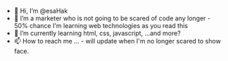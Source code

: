 - 👋 Hi, I’m @esaHak
- 👀 I’m a marketer who is not going to be scared of code any longer - 50% chance I'm learning web technologies as you read this
- 🌱 I’m currently learning html, css, javascript, ...and more?
- 📫 How to reach me ... - will update when I'm no longer scared to show face.

<!---
Epeboi/Epeboi is a ✨ special ✨ repository because its `README.md` (this file) appears on your GitHub profile.
You can click the Preview link to take a look at your changes.
--->

